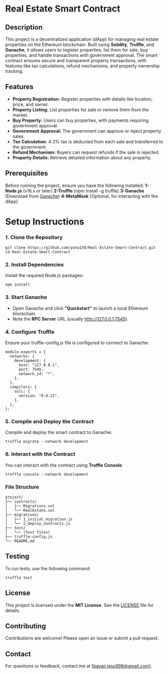 # Real Estate Smart Contract

## Description
This project is a decentralized application (dApp) for managing real estate properties on the Ethereum blockchain. Built using **Solidity**, **Truffle**, and **Ganache**, it allows users to register properties, list them for sale, buy properties, and handle transactions with government approval. The smart contract ensures secure and transparent property transactions, with features like tax calculations, refund mechanisms, and property ownership tracking.

## Features

- **Property Registration:** Register properties with details like location, price, and owner.
- **Property Listing:** List properties for sale or remove them from the market.
- **Buy Property:** Users can buy properties, with payments requiring government approval.
- **Government Approval:** The government can approve or reject property sales.
- **Tax Calculation:** A 2% tax is deducted from each sale and transferred to the government.
- **Refund Mechanism:** Buyers can request refunds if the sale is rejected.
- **Property Details:** Retrieve detailed information about any property.

## Prerequisites
Before running the project, ensure you have the following installed:
**1-Node.js** (v16.x or later)
**2-Truffle** (npm install -g truffle)
**3-Ganache** (Download from [Ganache](https://trufflesuite.com/ganache/))
**4-MetaMask** (Optional, for interacting with the dApp)

# Setup Instructions

### 1. Clone the Repository
```
git clone https://github.com/yona158/Real-Estate-Smart-Contract.git
cd Real-Estate-Smart-Contract
```

### 2. Install Dependencies
Install the required Node.js packages:
```
npm install
```

### 3. Start Ganache
- Open Ganache and click **"Quickstart"** to launch a local Ethereum blockchain.
- Note the **RPC Server** URL (usually http://127.0.0.1:7545).

### 4. Configure Truffle
Ensure your truffle-config.js file is configured to connect to Ganache:
```
module.exports = {
  networks: {
    development: {
      host: "127.0.0.1",
      port: 7545,
      network_id: "*",
    },
  },
  compilers: {
    solc: {
      version: "0.8.21",
    },
  },
};
```

### 5. Compile and Deploy the Contract
Compile and deploy the smart contract to Ganache:
```
truffle migrate --network development
```

### 6. Interact with the Contract
You can interact with the contract using **Truffle Console**:
```
truffle console --network development
```

### File Structure
```
project/
├── contracts/
│   ├── Migrations.sol
│   └── RealEstate.sol
├── migrations/
│   ├── 1_initial_migration.js
│   └── 2_deploy_contracts.js
├── test/
│   └── (Test files)
├── truffle-config.js
└── README.md
```

## Testing
To run tests, use the following command:
```
truffle test
```

## License
This project is licensed under the **MIT License**. See the [LICENSE](LICENSE) file for details.

## Contributing
Contributions are welcome! Please open an issue or submit a pull request.

## Contact
For questions or feedback, contact me at [bayan.jess998@gmail.com].
